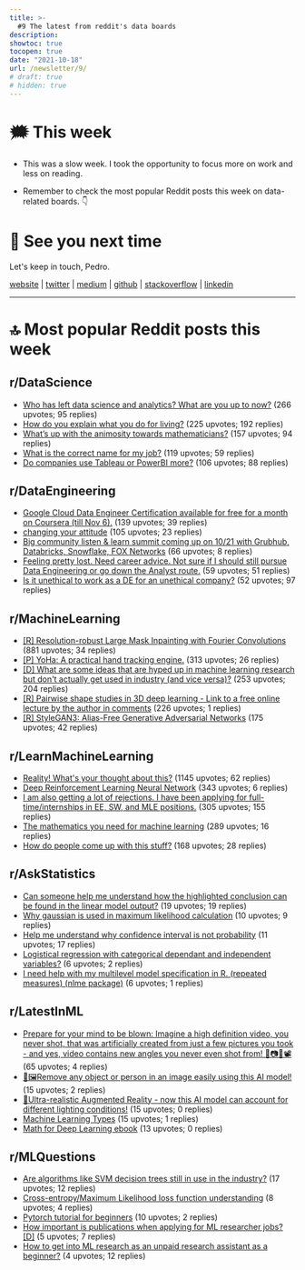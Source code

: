 ```yaml
---
title: >-
  #9 The latest from reddit's data boards
description:
showtoc: true
tocopen: true
date: "2021-10-18"
url: /newsletter/9/
# draft: true
# hidden: true
---
```


# 🗯 This week

- This was a slow week. I took the opportunity to focus more on work and less on reading.

- Remember to check the most popular Reddit posts this week on data-related boards. 👇

# 👋 See you next time

Let's keep in touch,
Pedro.

[website](https://pedromadruga.com) |
[twitter](https://twitter.com/pmadruga_ "Twitter") | [medium](https://medium.com/@pmadruga "Medium") | [github](https://github.com/pmadruga "Github") | [stackoverflow](https://stackoverflow.com/users/12418383 "Stackoverflow") | [linkedin](https://www.linkedin.com/in/pedromadruga "Linkedin")

---

# 🔝 Most popular Reddit posts this week

## r/DataScience

- [Who has left data science and analytics? What are you up to now?](https://reddit.com/r/datascience/comments/q75ce8/who_has_left_data_science_and_analytics_what_are/) (266 upvotes; 95 replies)
- [How do you explain what you do for living?](https://reddit.com/r/datascience/comments/q6lpsy/how_do_you_explain_what_you_do_for_living/) (225 upvotes; 192 replies)
- [What’s up with the animosity towards mathematicians?](https://reddit.com/r/datascience/comments/q7cq11/whats_up_with_the_animosity_towards_mathematicians/) (157 upvotes; 94 replies)
- [What is the correct name for my job?](https://reddit.com/r/datascience/comments/q9csva/what_is_the_correct_name_for_my_job/) (119 upvotes; 59 replies)
- [Do companies use Tableau or PowerBI more?](https://reddit.com/r/datascience/comments/q896yh/do_companies_use_tableau_or_powerbi_more/) (106 upvotes; 88 replies)

## r/DataEngineering

- [Google Cloud Data Engineer Certification available for free for a month on Coursera (till Nov 6).](https://reddit.com/r/dataengineering/comments/q63r5q/google_cloud_data_engineer_certification/) (139 upvotes; 39 replies)
- [changing your attitude](https://reddit.com/r/dataengineering/comments/q8zdlk/changing_your_attitude/) (105 upvotes; 23 replies)
- [Big community listen & learn summit coming up on 10/21 with Grubhub, Databricks, Snowflake, FOX Networks](https://reddit.com/r/dataengineering/comments/q6ouy9/big_community_listen_learn_summit_coming_up_on/) (66 upvotes; 8 replies)
- [Feeling pretty lost. Need career advice. Not sure if I should still pursue Data Engineering or go down the Analyst route.](https://reddit.com/r/dataengineering/comments/q7pxhe/feeling_pretty_lost_need_career_advice_not_sure/) (59 upvotes; 51 replies)
- [Is it unethical to work as a DE for an unethical company?](https://reddit.com/r/dataengineering/comments/q6r69n/is_it_unethical_to_work_as_a_de_for_an_unethical/) (52 upvotes; 97 replies)

## r/MachineLearning

- [[R] Resolution-robust Large Mask Inpainting with Fourier Convolutions](https://reddit.com/r/MachineLearning/comments/q97fpv/r_resolutionrobust_large_mask_inpainting_with/) (881 upvotes; 34 replies)
- [[P] YoHa: A practical hand tracking engine.](https://reddit.com/r/MachineLearning/comments/q9hhqt/p_yoha_a_practical_hand_tracking_engine/) (313 upvotes; 26 replies)
- [[D] What are some ideas that are hyped up in machine learning research but don't actually get used in industry (and vice versa)?](https://reddit.com/r/MachineLearning/comments/q86kqn/d_what_are_some_ideas_that_are_hyped_up_in/) (253 upvotes; 204 replies)
- [[R] Pairwise shape studies in 3D deep learning - Link to a free online lecture by the author in comments](https://reddit.com/r/MachineLearning/comments/q5ez02/r_pairwise_shape_studies_in_3d_deep_learning_link/) (226 upvotes; 1 replies)
- [[R] StyleGAN3: Alias-Free Generative Adversarial Networks](https://reddit.com/r/MachineLearning/comments/q6ark8/r_stylegan3_aliasfree_generative_adversarial/) (175 upvotes; 42 replies)

## r/LearnMachineLearning

- [Reality! What's your thought about this?](https://reddit.com/r/learnmachinelearning/comments/q79bh0/reality_whats_your_thought_about_this/) (1145 upvotes; 62 replies)
- [Deep Reinforcement Learning Neural Network](https://reddit.com/r/learnmachinelearning/comments/q9dvfp/deep_reinforcement_learning_neural_network/) (343 upvotes; 6 replies)
- [I am also getting a lot of rejections. I have been applying for full-time/internships in EE, SW, and MLE positions.](https://reddit.com/r/learnmachinelearning/comments/q6mwam/i_am_also_getting_a_lot_of_rejections_i_have_been/) (305 upvotes; 155 replies)
- [The mathematics you need for machine learning](https://reddit.com/r/learnmachinelearning/comments/q5wz0w/the_mathematics_you_need_for_machine_learning/) (289 upvotes; 16 replies)
- [How do people come up with this stuff?](https://reddit.com/r/learnmachinelearning/comments/q8e8eb/how_do_people_come_up_with_this_stuff/) (168 upvotes; 28 replies)

## r/AskStatistics

- [Can someone help me understand how the highlighted conclusion can be found in the linear model output?](https://reddit.com/r/AskStatistics/comments/q5xgww/can_someone_help_me_understand_how_the/) (19 upvotes; 19 replies)
- [Why gaussian is used in maximum likelihood calculation](https://reddit.com/r/AskStatistics/comments/q99mp3/why_gaussian_is_used_in_maximum_likelihood/) (10 upvotes; 9 replies)
- [Help me understand why confidence interval is not probability](https://reddit.com/r/AskStatistics/comments/q8u6t4/help_me_understand_why_confidence_interval_is_not/) (11 upvotes; 17 replies)
- [Logistical regression with categorical dependant and independent variables?](https://reddit.com/r/AskStatistics/comments/q9aypg/logistical_regression_with_categorical_dependant/) (6 upvotes; 2 replies)
- [I need help with my multilevel model specification in R. (repeated measures) (nlme package)](https://reddit.com/r/AskStatistics/comments/q680pk/i_need_help_with_my_multilevel_model/) (6 upvotes; 1 replies)

## r/LatestInML

- [Prepare for your mind to be blown: Imagine a high definition video, you never shot, that was artificially created from just a few pictures you took - and yes, video contains new angles you never even shot from! 🤯📷🤖📽️](https://reddit.com/r/LatestInML/comments/q91x9a/prepare_for_your_mind_to_be_blown_imagine_a_high/) (65 upvotes; 4 replies)
- [🤯🖼️Remove any object or person in an image easily using this AI model!](https://reddit.com/r/LatestInML/comments/q71f0w/remove_any_object_or_person_in_an_image_easily/) (15 upvotes; 2 replies)
- [🤯Ultra-realistic Augmented Reality - now this AI model can account for different lighting conditions!](https://reddit.com/r/LatestInML/comments/q4zom9/ultrarealistic_augmented_reality_now_this_ai/) (15 upvotes; 0 replies)
- [Machine Learning Types](https://reddit.com/r/LatestInML/comments/q7u1w1/machine_learning_types/) (15 upvotes; 1 replies)
- [Math for Deep Learning ebook](https://reddit.com/r/LatestInML/comments/q78cuj/math_for_deep_learning_ebook/) (13 upvotes; 0 replies)

## r/MLQuestions

- [Are algorithms like SVM decision trees still in use in the industry?](https://reddit.com/r/MLQuestions/comments/q892w7/are_algorithms_like_svm_decision_trees_still_in/) (17 upvotes; 12 replies)
- [Cross-entropy/Maximum Likelihood loss function understanding](https://reddit.com/r/MLQuestions/comments/q78fym/crossentropymaximum_likelihood_loss_function/) (8 upvotes; 4 replies)
- [Pytorch tutorial for beginners](https://reddit.com/r/MLQuestions/comments/q52z2o/pytorch_tutorial_for_beginners/) (10 upvotes; 2 replies)
- [How important is publications when applying for ML researcher jobs? [D]](https://reddit.com/r/MLQuestions/comments/q8weg9/how_important_is_publications_when_applying_for/) (5 upvotes; 7 replies)
- [How to get into ML research as an unpaid research assistant as a beginner?](https://reddit.com/r/MLQuestions/comments/q997eg/how_to_get_into_ml_research_as_an_unpaid_research/) (4 upvotes; 12 replies)
